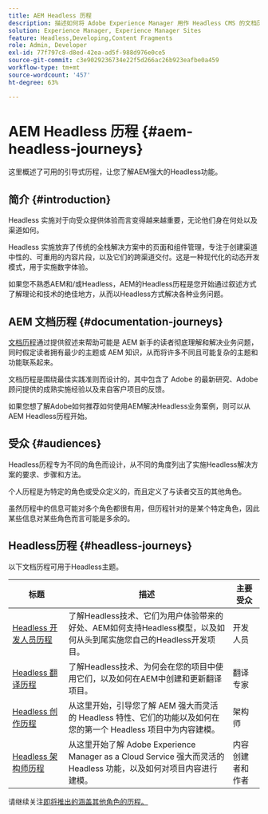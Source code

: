 ```yaml
---
title: AEM Headless 历程
description: 描述如何将 Adobe Experience Manager 用作 Headless CMS 的文档历程的集合。
solution: Experience Manager, Experience Manager Sites
feature: Headless,Developing,Content Fragments
role: Admin, Developer
exl-id: 77f797c8-d8ed-42ea-ad5f-988d976e0ce5
source-git-commit: c3e9029236734e22f5d266ac26b923eafbe0a459
workflow-type: tm+mt
source-wordcount: '457'
ht-degree: 63%

---
```


# AEM Headless 历程 {#aem-headless-journeys}

这里概述了可用的引导式历程，让您了解AEM强大的Headless功能。

## 简介 {#introduction}

Headless 实施对于向受众提供体验而言变得越来越重要，无论他们身在何处以及渠道如何。

Headless 实施放弃了传统的全栈解决方案中的页面和组件管理，专注于创建渠道中性的、可重用的内容片段，以及它们的跨渠道交付。这是一种现代化的动态开发模式，用于实施数字体验。

如果您不熟悉AEM和/或Headless，AEM的Headless历程是您开始通过叙述方式了解理论和技术的绝佳地方，从而以Headless方式解决各种业务问题。

## AEM 文档历程 {#documentation-journeys}

[文档历程](/help/journey-documentation/home.md)通过提供叙述来帮助可能是 AEM 新手的读者彻底理解和解决业务问题，同时假定读者拥有最少的主题或 AEM 知识，从而将许多不同且可能复杂的主题和功能联系起来。

文档历程是围绕最佳实践准则而设计的，其中包含了 Adobe 的最新研究、Adobe 顾问提供的成熟实施经验以及来自客户项目的反馈。

如果您想了解Adobe如何推荐如何使用AEM解决Headless业务案例，则可以从AEM Headless历程开始。

## 受众 {#audiences}

Headless历程专为不同的角色而设计，从不同的角度列出了实施Headless解决方案的要求、步骤和方法。

个人历程是为特定的角色或受众定义的，而且定义了与读者交互的其他角色。

虽然历程中的信息可能对多个角色都很有用，但历程针对的是某个特定角色，因此某些信息对某些角色而言可能是多余的。

## Headless历程 {#headless-journeys}

以下文档历程可用于Headless主题。

| 标题 | 描述 | 主要受众 |
|---|---|---|
| [Headless 开发人员历程](/help/journey-headless/developer/overview.md) | 了解Headless技术、它们为用户体验带来的好处、AEM如何支持Headless模型，以及如何从头到尾实施您自己的Headless开发项目。 | 开发人员 |
| [Headless 翻译历程](/help/journey-headless/translation/overview.md) | 了解Headless技术、为何会在您的项目中使用它们，以及如何在AEM中创建和更新翻译项目。 | 翻译专家 |
| [Headless 创作历程](/help/journey-headless/author/overview.md) | 从这里开始，引导您了解 AEM 强大而灵活的 Headless 特性、它们的功能以及如何在您的第一个 Headless 项目中为内容建模。 | 架构师 |
| [Headless 架构师历程](/help/journey-headless/architect/overview.md) | 从这里开始了解 Adobe Experience Manager as a Cloud Service 强大而灵活的 Headless 功能，以及如何对项目内容进行建模。 | 内容创建者和作者 |

请继续关注[即将推出的涵盖其他角色的历程。](/help/journey-documentation/home.md#journeys)
